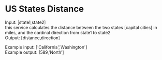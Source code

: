 # US States Distance
Input: [state1,state2] <br>
this service calculates the distance between the two states [capital cities] in miles, and the cardinal direction from state1 to state2 <br>
Output: [distance,direction] <br>

Example input: ['California','Washington'] <br>
Example output: [589,'North'] <br>
